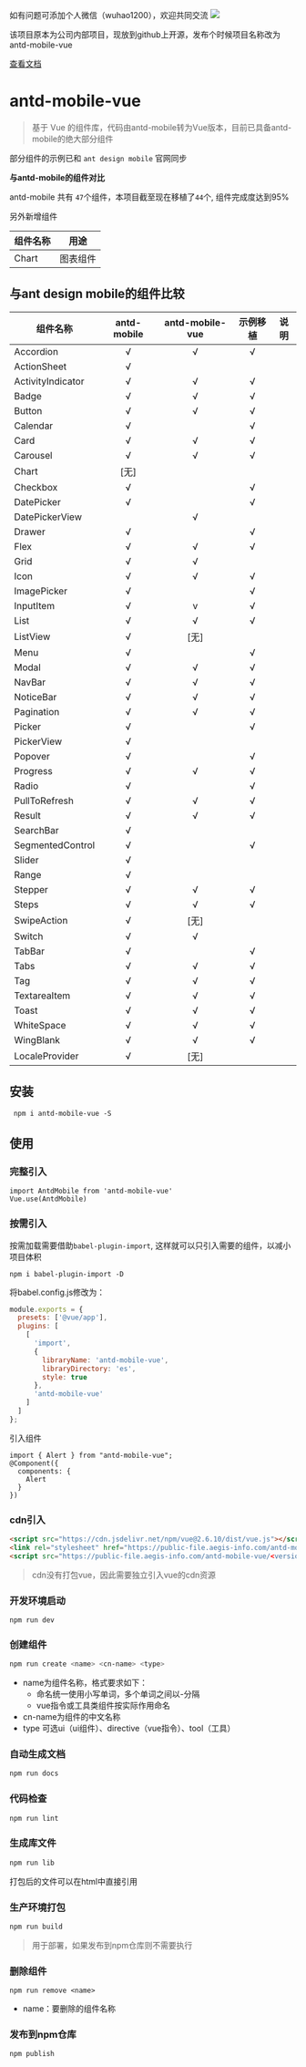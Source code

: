 如有问题可添加个人微信（wuhao1200），欢迎共同交流
![](http://chuantu.xyz/t6/740/1595927552x-633054266.jpg)

该项目原本为公司内部项目，现放到github上开源，发布个时候项目名称改为antd-mobile-vue

[查看文档](https://antdmobilevue.aegis-info.com)


# antd-mobile-vue

> 基于 Vue 的组件库，代码由antd-mobile转为Vue版本，目前已具备antd-mobile的绝大部分组件

部分组件的示例已和 <code>ant design mobile</code> 官网同步

**与antd-mobile的组件对比**

antd-mobile 共有 <code>47</code>个组件，本项目截至现在移植了<code>44</code>个, 组件完成度达到95%

另外新增组件

组件名称|用途
---|---
Chart| 图表组件

## 与ant design mobile的组件比较

组件名称 | antd-mobile | antd-mobile-vue | 示例移植 |说明 
--- | :---: | :---: | :---: | ---
Accordion | √ | √ | √
ActionSheet | √ | 
ActivityIndicator | √ | √ | √ 
Badge | √ | √ | √
Button | √ | √ | √
Calendar | √ |  | √
Card | √ | √ | √
Carousel | √ | √ | √
Chart | [无] | 
Checkbox | √ |  | √
DatePicker | √ |  | √
DatePickerView |  | √
Drawer | √ |  | √
Flex | √ | √ | √
Grid | √ | √
Icon | √ | √ | √
ImagePicker | √ |  | √
InputItem | √ | v | √
List | √ | √ | √
ListView | √ | [无] 
Menu | √ |  | √
Modal | √ | √ | √ 
NavBar | √ | √ | √
NoticeBar | √ | √ | √
Pagination | √ | √ | √
Picker | √ |  | √
PickerView | √ | 
Popover | √ |  | √
Progress | √ | √ | √
Radio | √ |  | √
PullToRefresh | √ | √ | √   
Result | √ | √ | √ 
SearchBar | √ | 
SegmentedControl | √ |  | √
Slider | √ | 
Range | √ | 
Stepper | √ | √ | √
Steps | √ | √ | √ 
SwipeAction | √ |  [无] 
Switch | √ | √ 
TabBar | √ |  | √
Tabs | √ | √ | √
Tag | √ | √ | √ 
TextareaItem | √ | √ | √ 
Toast | √ | √ | √ 
WhiteSpace | √ | √ | √
WingBlank | √ | √ | √
LocaleProvider | √ |  [无] 

## 安装

``` 
 npm i antd-mobile-vue -S
```
## 使用

### 完整引入

``` 
import AntdMobile from 'antd-mobile-vue'
Vue.use(AntdMobile)
```


### 按需引入 

按需加载需要借助<code>babel-plugin-import</code>, 这样就可以只引入需要的组件，以减小项目体积

```shell
npm i babel-plugin-import -D
```

将babel.config.js修改为：

```javascript
module.exports = {
  presets: ['@vue/app'],
  plugins: [
    [
      'import',
      {
        libraryName: 'antd-mobile-vue',
        libraryDirectory: 'es',
        style: true
      },
      'antd-mobile-vue'
    ]
  ]
};
```

引入组件

```
import { Alert } from "antd-mobile-vue";
@Component({
  components: {
    Alert
  }
})
```

### cdn引入 ###

```html
<script src="https://cdn.jsdelivr.net/npm/vue@2.6.10/dist/vue.js"></script>
<link rel="stylesheet" href="https://public-file.aegis-info.com/antd-mobile-vue/0.3.0/antdm.css.gz">
<script src="https://public-file.aegis-info.com/antd-mobile-vue/<version>/antdm.umd.min.js.gz"></script>
```

> cdn没有打包vue，因此需要独立引入vue的cdn资源

### 开发环境启动
```
npm run dev 
```

### 创建组件
```bash
npm run create <name> <cn-name> <type> 
```

* name为组件名称，格式要求如下：
  * 命名统一使用小写单词，多个单词之间以-分隔
  * vue指令或工具类组件按实际作用命名
* cn-name为组件的中文名称
* type 可选ui（ui组件）、directive（vue指令）、tool（工具）

### 自动生成文档

 ```bash
npm run docs
```

### 代码检查
```bash
npm run lint
``` 

### 生成库文件
```bash
npm run lib
``` 
打包后的文件可以在html中直接引用

### 生产环境打包 

```bash
npm run build
```

> 用于部署，如果发布到npm仓库则不需要执行


### 删除组件
```
npm run remove <name>
```

* name：要删除的组件名称


### 发布到npm仓库

```bash
npm publish
```

